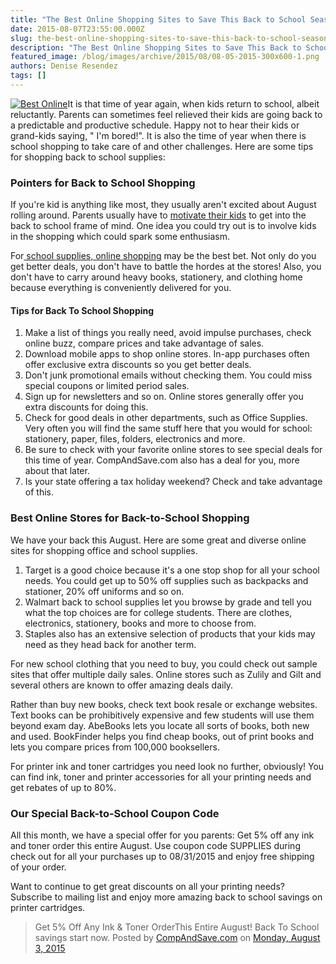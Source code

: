 ```yaml
---
title: "The Best Online Shopping Sites to Save This Back to School Season"
date: 2015-08-07T23:55:00.000Z
slug: the-best-online-shopping-sites-to-save-this-back-to-school-season
description: "The Best Online Shopping Sites to Save This Back to School Season"
featured_image: /blog/images/archive/2015/08/08-05-2015-300x600-1.png
authors: Denise Resendez
tags: []
---
```


[![Best Online](/blog/images/08-05-2015-300x600.png)](/blog/images/08-05-2015-300x600.png)It is that time of year again, when kids return to school, albeit reluctantly. Parents can sometimes feel relieved their kids are going back to a predictable and productive schedule. Happy not to hear their kids or grand-kids saying, " I'm bored!". It is also the time of year when there is school shopping to take care of and other challenges. Here are some tips for shopping back to school supplies:

### Pointers for Back to School Shopping

If you're kid is anything like most, they usually aren't excited about August rolling around. Parents usually have to [motivate their kids](https://blog.compandsave.com/2014/08/how-to-motivate-your-kids-to-go-back-to.html) to get into the back to school frame of mind. One idea you could try out is to involve kids in the shopping which could spark some enthusiasm.

For[ school supplies, online shopping](https://blog.compandsave.com/2014/08/back-to-school-shopping-tips-to-save.html) may be the best bet. Not only do you get better deals, you don't have to battle the hordes at the stores! Also, you don't have to carry around heavy books, stationery, and clothing home because everything is conveniently delivered for you.

#### Tips for Back To School Shopping

1. Make a list of things you really need, avoid impulse purchases, check online buzz, compare prices and take advantage of sales.
2. Download mobile apps to shop online stores. In-app purchases often offer exclusive extra discounts so you get better deals.
3. Don't junk promotional emails without checking them. You could miss special coupons or limited period sales.
4. Sign up for newsletters and so on. Online stores generally offer you extra discounts for doing this.
5. Check for good deals in other departments, such as Office Supplies. Very often you will find the same stuff here that you would for school: stationery, paper, files, folders, electronics and more.
6. Be sure to check with your favorite online stores to see special deals for this time of year. CompAndSave.com also has a deal for you, more about that later.
7. Is your state offering a tax holiday weekend? Check and take advantage of this.

### Best Online Stores for Back-to-School Shopping

We have your back this August. Here are some great and diverse online sites for shopping office and school supplies.

1. Target is a good choice because it's a one stop shop for all your school needs. You could get up to 50% off supplies such as backpacks and stationer, 20% off uniforms and so on.
2. Walmart back to school supplies let you browse by grade and tell you what the top choices are for college students. There are clothes, electronics, stationery, books and more to choose from.
3. Staples also has an extensive selection of products that your kids may need as they head back for another term.

For new school clothing that you need to buy, you could check out sample sites that offer multiple daily sales. Online stores such as Zulily and Gilt and several others are known to offer amazing deals daily.

Rather than buy new books, check text book resale or exchange websites. Text books can be prohibitively expensive and few students will use them beyond exam day. AbeBooks lets you locate all sorts of books, both new and used. BookFinder helps you find cheap books, out of print books and lets you compare prices from 100,000 booksellers.

For printer ink and toner cartridges you need look no further, obviously! You can find ink, toner and printer accessories for all your printing needs and get rebates of up to 80%.

### Our Special Back-to-School Coupon Code

All this month, we have a special offer for you parents: Get 5% off any ink and toner order this entire August. Use coupon code SUPPLIES during check out for all your purchases up to 08/31/2015 and enjoy free shipping of your order.

Want to continue to get great discounts on all your printing needs? Subscribe to mailing list and enjoy more amazing back to school savings on printer cartridges.

> Get 5% Off Any Ink & Toner OrderThis Entire August! Back To School savings start now.
> Posted by [CompAndSave.com](https://www.facebook.com/compandsave.ink) on [Monday, August 3, 2015](https://www.facebook.com/compandsave.ink)